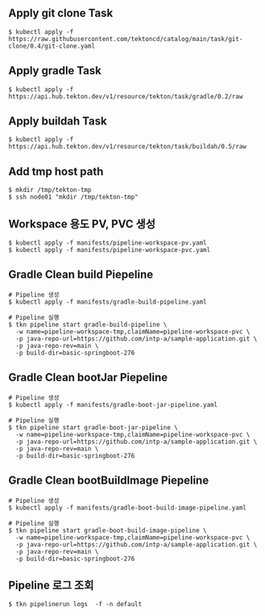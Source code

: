 ## Apply git clone Task
```
$ kubectl apply -f https://raw.githubusercontent.com/tektoncd/catalog/main/task/git-clone/0.4/git-clone.yaml
```

## Apply gradle Task
```
$ kubectl apply -f https://api.hub.tekton.dev/v1/resource/tekton/task/gradle/0.2/raw
```

## Apply buildah Task
```
$ kubectl apply -f https://api.hub.tekton.dev/v1/resource/tekton/task/buildah/0.5/raw
```

## Add tmp host path
```
$ mkdir /tmp/tekton-tmp
$ ssh node01 "mkdir /tmp/tekton-tmp"
```

## Workspace 용도 PV, PVC 생성
```
$ kubectl apply -f manifests/pipeline-workspace-pv.yaml
$ kubectl apply -f manifests/pipeline-workspace-pvc.yaml
```

## Gradle Clean build Piepeline
```
# Pipeline 생성
$ kubectl apply -f manifests/gradle-build-pipeline.yaml

# Pipeline 실행
$ tkn pipeline start gradle-build-pipeline \
  -w name=pipeline-workspace-tmp,claimName=pipeline-workspace-pvc \
  -p java-repo-url=https://github.com/intp-a/sample-application.git \
  -p java-repo-rev=main \
  -p build-dir=basic-springboot-276
```

## Gradle Clean bootJar Piepeline
```
# Pipeline 생성
$ kubectl apply -f manifests/gradle-boot-jar-pipeline.yaml

# Pipeline 실행
$ tkn pipeline start gradle-boot-jar-pipeline \
  -w name=pipeline-workspace-tmp,claimName=pipeline-workspace-pvc \
  -p java-repo-url=https://github.com/intp-a/sample-application.git \
  -p java-repo-rev=main \
  -p build-dir=basic-springboot-276
```

## Gradle Clean bootBuildImage Piepeline
```
# Pipeline 생성
$ kubectl apply -f manifests/gradle-boot-build-image-pipeline.yaml

# Pipeline 실행
$ tkn pipeline start gradle-boot-build-image-pipeline \
  -w name=pipeline-workspace-tmp,claimName=pipeline-workspace-pvc \
  -p java-repo-url=https://github.com/intp-a/sample-application.git \
  -p java-repo-rev=main \
  -p build-dir=basic-springboot-276
```

## Pipeline 로그 조회
```
$ tkn pipelinerun logs  -f -n default
```